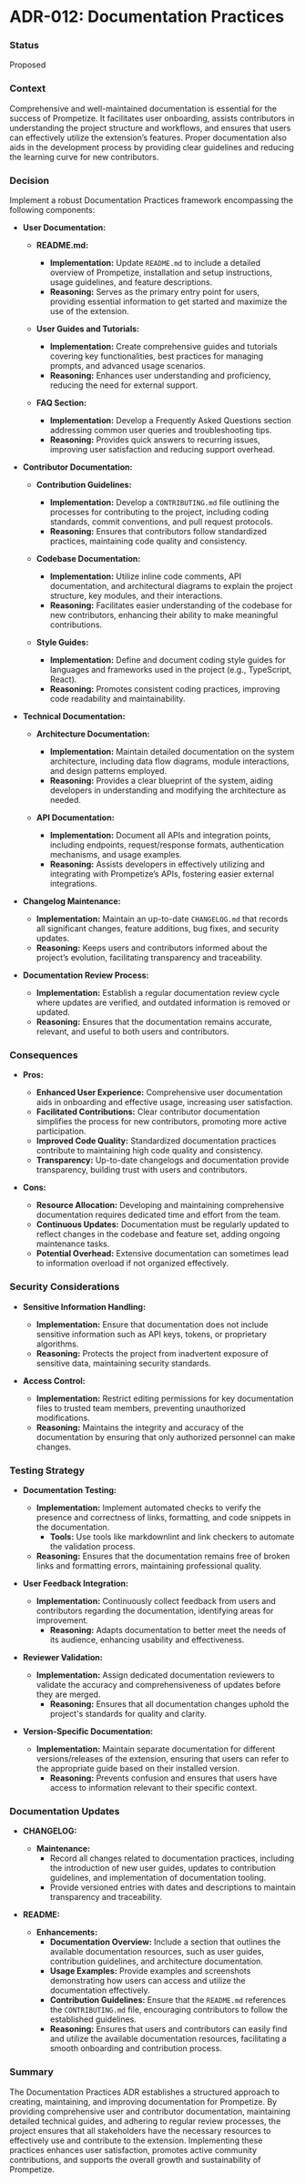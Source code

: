 # ADR-012: Documentation Practices

### Status
Proposed

### Context
Comprehensive and well-maintained documentation is essential for the success of Prompetize. It facilitates user onboarding, assists contributors in understanding the project structure and workflows, and ensures that users can effectively utilize the extension’s features. Proper documentation also aids in the development process by providing clear guidelines and reducing the learning curve for new contributors.

### Decision
Implement a robust Documentation Practices framework encompassing the following components:

- **User Documentation:**
  - **README.md:**
    - **Implementation:** Update `README.md` to include a detailed overview of Prompetize, installation and setup instructions, usage guidelines, and feature descriptions.
    - **Reasoning:** Serves as the primary entry point for users, providing essential information to get started and maximize the use of the extension.
  
  - **User Guides and Tutorials:**
    - **Implementation:** Create comprehensive guides and tutorials covering key functionalities, best practices for managing prompts, and advanced usage scenarios.
    - **Reasoning:** Enhances user understanding and proficiency, reducing the need for external support.
  
  - **FAQ Section:**
    - **Implementation:** Develop a Frequently Asked Questions section addressing common user queries and troubleshooting tips.
    - **Reasoning:** Provides quick answers to recurring issues, improving user satisfaction and reducing support overhead.

- **Contributor Documentation:**
  - **Contribution Guidelines:**
    - **Implementation:** Develop a `CONTRIBUTING.md` file outlining the processes for contributing to the project, including coding standards, commit conventions, and pull request protocols.
    - **Reasoning:** Ensures that contributors follow standardized practices, maintaining code quality and consistency.
  
  - **Codebase Documentation:**
    - **Implementation:** Utilize inline code comments, API documentation, and architectural diagrams to explain the project structure, key modules, and their interactions.
    - **Reasoning:** Facilitates easier understanding of the codebase for new contributors, enhancing their ability to make meaningful contributions.
  
  - **Style Guides:**
    - **Implementation:** Define and document coding style guides for languages and frameworks used in the project (e.g., TypeScript, React).
    - **Reasoning:** Promotes consistent coding practices, improving code readability and maintainability.

- **Technical Documentation:**
  - **Architecture Documentation:**
    - **Implementation:** Maintain detailed documentation on the system architecture, including data flow diagrams, module interactions, and design patterns employed.
    - **Reasoning:** Provides a clear blueprint of the system, aiding developers in understanding and modifying the architecture as needed.
  
  - **API Documentation:**
    - **Implementation:** Document all APIs and integration points, including endpoints, request/response formats, authentication mechanisms, and usage examples.
    - **Reasoning:** Assists developers in effectively utilizing and integrating with Prompetize’s APIs, fostering easier external integrations.

- **Changelog Maintenance:**
  - **Implementation:** Maintain an up-to-date `CHANGELOG.md` that records all significant changes, feature additions, bug fixes, and security updates.
  - **Reasoning:** Keeps users and contributors informed about the project’s evolution, facilitating transparency and traceability.

- **Documentation Review Process:**
  - **Implementation:** Establish a regular documentation review cycle where updates are verified, and outdated information is removed or updated.
  - **Reasoning:** Ensures that the documentation remains accurate, relevant, and useful to both users and contributors.

### Consequences

- **Pros:**
  - **Enhanced User Experience:** Comprehensive user documentation aids in onboarding and effective usage, increasing user satisfaction.
  - **Facilitated Contributions:** Clear contributor documentation simplifies the process for new contributors, promoting more active participation.
  - **Improved Code Quality:** Standardized documentation practices contribute to maintaining high code quality and consistency.
  - **Transparency:** Up-to-date changelogs and documentation provide transparency, building trust with users and contributors.

- **Cons:**
  - **Resource Allocation:** Developing and maintaining comprehensive documentation requires dedicated time and effort from the team.
  - **Continuous Updates:** Documentation must be regularly updated to reflect changes in the codebase and feature set, adding ongoing maintenance tasks.
  - **Potential Overhead:** Extensive documentation can sometimes lead to information overload if not organized effectively.

### Security Considerations

- **Sensitive Information Handling:**
  - **Implementation:** Ensure that documentation does not include sensitive information such as API keys, tokens, or proprietary algorithms.
  - **Reasoning:** Protects the project from inadvertent exposure of sensitive data, maintaining security standards.

- **Access Control:**
  - **Implementation:** Restrict editing permissions for key documentation files to trusted team members, preventing unauthorized modifications.
  - **Reasoning:** Maintains the integrity and accuracy of the documentation by ensuring that only authorized personnel can make changes.

### Testing Strategy

- **Documentation Testing:**
  - **Implementation:** Implement automated checks to verify the presence and correctness of links, formatting, and code snippets in the documentation.
    - **Tools:** Use tools like markdownlint and link checkers to automate the validation process.
  - **Reasoning:** Ensures that the documentation remains free of broken links and formatting errors, maintaining professional quality.

- **User Feedback Integration:**
  - **Implementation:** Continuously collect feedback from users and contributors regarding the documentation, identifying areas for improvement.
    - **Reasoning:** Adapts documentation to better meet the needs of its audience, enhancing usability and effectiveness.

- **Reviewer Validation:**
  - **Implementation:** Assign dedicated documentation reviewers to validate the accuracy and comprehensiveness of updates before they are merged.
    - **Reasoning:** Ensures that all documentation changes uphold the project's standards for quality and clarity.

- **Version-Specific Documentation:**
  - **Implementation:** Maintain separate documentation for different versions/releases of the extension, ensuring that users can refer to the appropriate guide based on their installed version.
    - **Reasoning:** Prevents confusion and ensures that users have access to information relevant to their specific context.

### Documentation Updates

- **CHANGELOG:**
  - **Maintenance:** 
    - Record all changes related to documentation practices, including the introduction of new user guides, updates to contribution guidelines, and implementation of documentation tooling.
    - Provide versioned entries with dates and descriptions to maintain transparency and traceability.
  
- **README:**
  - **Enhancements:** 
    - **Documentation Overview:** Include a section that outlines the available documentation resources, such as user guides, contribution guidelines, and architecture documentation.
    - **Usage Examples:** Provide examples and screenshots demonstrating how users can access and utilize the documentation effectively.
    - **Contribution Guidelines:** Ensure that the `README.md` references the `CONTRIBUTING.md` file, encouraging contributors to follow the established guidelines.
    - **Reasoning:** Ensures that users and contributors can easily find and utilize the available documentation resources, facilitating a smooth onboarding and contribution process.

### Summary
The Documentation Practices ADR establishes a structured approach to creating, maintaining, and improving documentation for Prompetize. By providing comprehensive user and contributor documentation, maintaining detailed technical guides, and adhering to regular review processes, the project ensures that all stakeholders have the necessary resources to effectively use and contribute to the extension. Implementing these practices enhances user satisfaction, promotes active community contributions, and supports the overall growth and sustainability of Prompetize.